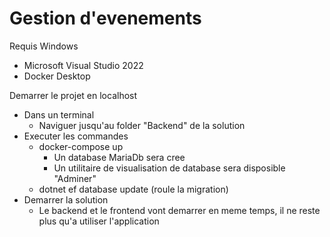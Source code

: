 # Gestion d'evenements

Requis Windows
 - Microsoft Visual Studio 2022
 - Docker Desktop

Demarrer le projet en localhost
 - Dans un terminal
	- Naviguer jusqu'au folder "Backend" de la solution
 - Executer les commandes
	- docker-compose up
		- Un database MariaDb sera cree
		- Un utilitaire de visualisation de database sera disposible "Adminer"
	- dotnet ef database update (roule la migration) 
 - Demarrer la solution
	- Le backend et le frontend vont demarrer en meme temps, il ne reste plus qu'a utiliser l'application
 
